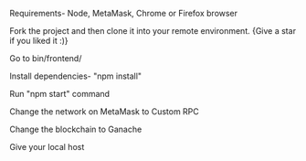 Requirements- Node, MetaMask, Chrome or Firefox browser


Fork the project and then clone it into your remote environment. {Give a star if you liked it :)}

Go to bin/frontend/

Install dependencies- "npm install"

Run "npm start" command

Change the network on MetaMask to Custom RPC

Change the blockchain to Ganache

Give your local host


